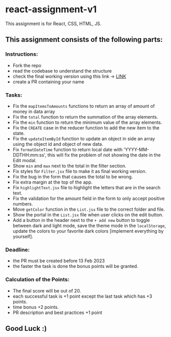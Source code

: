 # react-assignment-v1

This assignment is for React, CSS, HTML, JS.

## This assignment consists of the following parts:

### Instructions:

- Fork the repo
- read the codebase to understand the structure
- check the final working version using this link -> [LINK](https://silly-bienenstitch-a221cc.netlify.app/)
- create a PR containing your name

### Tasks:

- Fix the `mapItemsToAmounts` functions to return an array of amount of money in data array
- Fix the `total` function to return the summation of the array elements.
- Fix the `min` function to return the minimum value of the array elements.
- Fix the `CREATE` case in the reducer function to add the new item to the state.
- Fix the `updateItemById` function to update an object in side an array using the object id and object of new data.
- Fix `formatDateTime` function to return local date with 'YYYY-MM-DDTHH:mm:ss', this will fix the problem of not showing the date in the Edit modal.
- Show `min` and `max` next to the total in the filter section.
- Fix styles for `Filter.jsx` file to make it as final working version.
- Fix the bug in the form that causes the total to be wrong.
- Fix extra margin at the top of the app.
- Fix `highlightText.jsx` file to highlight the letters that are in the search text.
- Fix the validation for the amount field in the form to only accept positive numbers.
- Move `getColor` function in the `List.jsx` file to the correct folder and file.
- Show the portal in the `List.jsx` file when user clicks on the edit button.
- Add a button in the header next to the `+ add new` button to toggle between dark and light mode, save the theme mode in the `localStorage`, update the colors to your favorite dark colors [implement everything by yourself].

### Deadline:

- the PR must be created before 13 Feb 2023
- the faster the task is done the bonus points will be granted.

### Calculation of the Points:

- The final score will be out of 20.
- each successful task is +1 point except the last task which has +3 points.
- time bonus +2 points.
- PR description and best practices +1 point

## Good Luck :)
